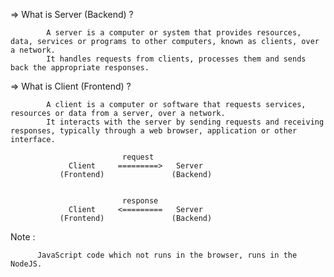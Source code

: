 
=>   What is Server (Backend) ?

            A server is a computer or system that provides resources, data, services or programs to other computers, known as clients, over a network.
            It handles requests from clients, processes them and sends back the appropriate responses.


=>   What is Client (Frontend) ?

            A client is a computer or software that requests services, resources or data from a server, over a network.
            It interacts with the server by sending requests and receiving responses, typically through a web browser, application or other interface.

                             request
                 Client     =========>   Server
               (Frontend)               (Backend)
               
               
                             response
                 Client     <=========   Server
               (Frontend)               (Backend)

Note : 

          JavaScript code which not runs in the browser, runs in the NodeJS.
